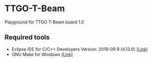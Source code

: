 # TTGO-T-Beam
Playground for TTGO T-Beam board 1.0

## Required tools
- Eclipse IDE for C/C++ Developers Version: 2019-09 R (4.13.0) [(Link)](https://www.eclipse.org/downloads/download.php?file=/technology/epp/downloads/release/2019-09/R/eclipse-cpp-2019-09-R-win32-x86_64.zip)
- GNU Make for Windows [(Link)](http://gnuwin32.sourceforge.net/packages/make.htm)
